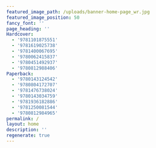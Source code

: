 ```yaml
---
featured_image_path: /uploads/banner-home-page_wr.jpg
featured_image_position: 50
fancy_font: ''
page_heading: ''
Hardcover:
  - '9781101875551'
  - '9781619025738'
  - '9781400067695'
  - '9780062415837'
  - '9780451492937'
  - '9780812988406'
Paperback:
  - '9780143124542'
  - '9780804172707'
  - '9781476738024'
  - '9780143034759'
  - '9781936182886'
  - '9781250081544'
  - '9780812984965'
permalink: /
layout: home
description: ''
regenerate: true
---
```


